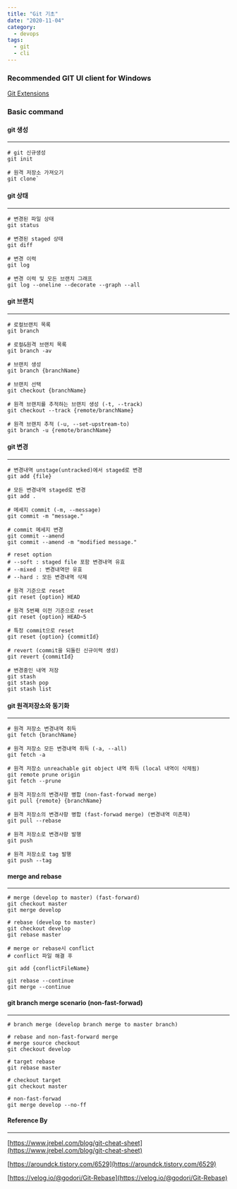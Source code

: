 ```yaml
---
title: "Git 기초"
date: "2020-11-04"
category:
  - devops
tags:
  - git
  - cli
---
```


### Recommended GIT UI client for Windows
[Git Extensions](http://gitextensions.github.io/)


### Basic command

#### git 생성

---
```shell
# git 신규생성
git init

# 원격 저장소 가져오기
git clone`
```

#### git 상태

---
```shell
# 변경된 파일 상태
git status

# 변경된 staged 상태
git diff

# 변경 이력
git log

# 변경 이력 및 모든 브랜치 그래프
git log --oneline --decorate --graph --all
```

#### git 브랜치

---
```shell
# 로컬브랜치 목록
git branch

# 로컬&원격 브랜치 목록
git branch -av

# 브랜치 생성
git branch {branchName}

# 브랜치 선택
git checkout {branchName}

# 원격 브랜치를 추적하는 브랜치 생성 (-t, --track)
git checkout --track {remote/branchName}

# 원격 브랜치 추적 (-u, --set-upstream-to)
git branch -u {remote/branchName}
```

#### git 변경
---
```shell
# 변경내역 unstage(untracked)에서 staged로 변경
git add {file}

# 모든 변경내역 staged로 변경
git add .

# 메세지 commit (-m, --message)
git commit -m "message."

# commit 메세지 변경
git commit --amend
git commit --amend -m "modified message."

# reset option 
# --soft : staged file 포함 변경내역 유효
# --mixed : 변경내역만 유효
# --hard : 모든 변경내역 삭제

# 원격 기준으로 reset
git reset {option} HEAD

# 원격 5번째 이전 기준으로 reset
git reset {option} HEAD~5

# 특정 commit으로 reset
git reset {option} {commitId}

# revert (commit을 되돌린 신규이력 생성)
git revert {commitId}

# 변경중인 내역 저장
git stash
git stash pop
git stash list

```

#### git 원격저장소와 동기화

---
```shell
# 원격 저장소 변경내역 취득
git fetch {branchName}

# 원격 저장소 모든 변경내역 취득 (-a, --all)
git fetch -a

# 원격 저장소 unreachable git object 내역 취득 (local 내역이 삭제됨)
git remote prune origin
git fetch --prune

# 원격 저장소의 변경사항 병합 (non-fast-forwad merge)
git pull {remote} {branchName}

# 원격 저장소의 변경사항 병합 (fast-forwad merge) (변경내역 미존재)
git pull --rebase

# 원격 저장소로 변경사항 발행
git push

# 원격 저장소로 tag 발행
git push --tag
```

#### merge and rebase

---
```shell
# merge (develop to master) (fast-forward)
git checkout master
git merge develop

# rebase (develop to master)
git checkout develop
git rebase master

# merge or rebase시 conflict
# conflict 파일 해결 후 

git add {conflictFileName}

git rebase --continue
git merge --continue
```

#### git branch merge scenario (non-fast-forwad)
---
```shell
# branch merge (develop branch merge to master branch)

# rebase and non-fast-forward merge
# merge source checkout
git checkout develop

# target rebase
git rebase master

# checkout target
git checkout master

# non-fast-forwad
git merge develop --no-ff
```

#### Reference By

---

[https://www.jrebel.com/blog/git-cheat-sheet](https://www.jrebel.com/blog/git-cheat-sheet)

[https://aroundck.tistory.com/6529](https://aroundck.tistory.com/6529)

[https://velog.io/@godori/Git-Rebase](https://velog.io/@godori/Git-Rebase)